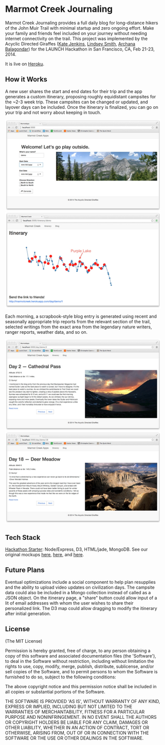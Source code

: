# Marmot Creek Journaling #
Marmot Creek Journaling provides a full daily blog for long-distance hikers of the John Muir Trail with minimal startup and zero ongoing effort. Make your family and friends feel included on your journey without needing internet connectivity on the trail. This project was implemented by the Acyclic Directed Giraffes ([Kate Jenkins](https://github.com/katemonkeys), [Lindsey Smith](https://github.com/leaena), [Archana Balagondar](https://github.com/pbarchana)) for the LAUNCH Hackathon in San Francisco, CA, Feb 21-23, 2014.

It is live on [Heroku](marmotcreek.herokuapp.com).

## How it Works ##

A new user shares the start and end dates for their trip and the app generates a custom itinerary, proposing roughly equidistant campsites for the ~2-3 week trip. These campsites can be changed or updated, and layover days can be included. Once the itinerary is finalized, you can go on your trip and not worry about keeping in touch. 

![Account creation](/public/img/welcomescreen.jpg "Account creation page")
![Automatic Itinerary](/public/img/itinerary.jpg "Itinerary generation")

Each morning, a scrapbook-style blog entry is generated using recent and seasonally appropriate trip reports from the relevant section of the trail, selected writings from the exact area from the legendary nature writers, ranger reports, weather data, and so on.

![Example blog entry](/public/img/blogpage.jpg "Example daily entry")
![Example blog entry](/public/img/blog2.jpg "Example daily entry")


## Tech Stack ##

[Hackathon Starter](https://david-dm.org/sahat/hackathon-starter): Node/Express, D3, HTML/jade, MongoDB. See our original mockups [here](/public/img/mockup1.jpg), [here](/public/img/mockup2.jpg), and [here](/public/img/mockup3.jpg). 

## Future Plans ##

Eventual optimizations include a social component to help plan resupplies and the ability to upload video updates on civilization days. The campsite data could also be included in a Mongo collection instead of called as a JSON object. On the itinerary page, a "share" button could allow input of a lit of email addresses with whom the user wishes to share their personalized link. The D3 map could allow dragging to modify the itinerary after initial generation. 

## License ##

(The MIT License)

Permission is hereby granted, free of charge, to any person obtaining a copy of this software and associated documentation files (the 'Software'), to deal in the Software without restriction, including without limitation the rights to use, copy, modify, merge, publish, distribute, sublicense, and/or sell copies of the Software, and to permit persons to whom the Software is furnished to do so, subject to the following conditions:

The above copyright notice and this permission notice shall be included in all copies or substantial portions of the Software.

THE SOFTWARE IS PROVIDED 'AS IS', WITHOUT WARRANTY OF ANY KIND, EXPRESS OR IMPLIED, INCLUDING BUT NOT LIMITED TO THE WARRANTIES OF MERCHANTABILITY, FITNESS FOR A PARTICULAR PURPOSE AND NONINFRINGEMENT. IN NO EVENT SHALL THE AUTHORS OR COPYRIGHT HOLDERS BE LIABLE FOR ANY CLAIM, DAMAGES OR OTHER LIABILITY, WHETHER IN AN ACTION OF CONTRACT, TORT OR OTHERWISE, ARISING FROM, OUT OF OR IN CONNECTION WITH THE SOFTWARE OR THE USE OR OTHER DEALINGS IN THE SOFTWARE.
